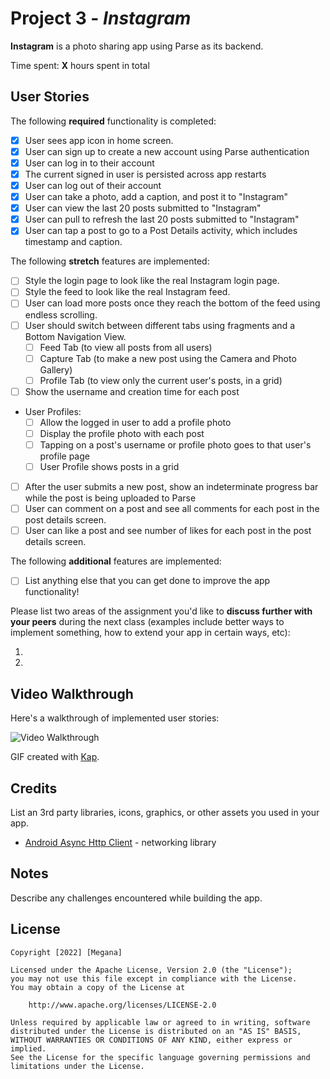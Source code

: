 # Project 3 - *Instagram*

**Instagram** is a photo sharing app using Parse as its backend.

Time spent: **X** hours spent in total

## User Stories

The following **required** functionality is completed:

- [x] User sees app icon in home screen.
- [x] User can sign up to create a new account using Parse authentication
- [x] User can log in to their account
- [x] The current signed in user is persisted across app restarts
- [x] User can log out of their account
- [x] User can take a photo, add a caption, and post it to "Instagram"
- [x] User can view the last 20 posts submitted to "Instagram"
- [x] User can pull to refresh the last 20 posts submitted to "Instagram"
- [x] User can tap a post to go to a Post Details activity, which includes timestamp and caption.

The following **stretch** features are implemented:

- [ ] Style the login page to look like the real Instagram login page.
- [ ] Style the feed to look like the real Instagram feed.
- [ ] User can load more posts once they reach the bottom of the feed using endless scrolling.
- [ ] User should switch between different tabs using fragments and a Bottom Navigation View.
  - [ ] Feed Tab (to view all posts from all users)
  - [ ] Capture Tab (to make a new post using the Camera and Photo Gallery)
  - [ ] Profile Tab (to view only the current user's posts, in a grid)
- [ ] Show the username and creation time for each post
- User Profiles:
  - [ ] Allow the logged in user to add a profile photo
  - [ ] Display the profile photo with each post
  - [ ] Tapping on a post's username or profile photo goes to that user's profile page
  - [ ] User Profile shows posts in a grid
- [ ] After the user submits a new post, show an indeterminate progress bar while the post is being uploaded to Parse
- [ ] User can comment on a post and see all comments for each post in the post details screen.
- [ ] User can like a post and see number of likes for each post in the post details screen.

The following **additional** features are implemented:

- [ ] List anything else that you can get done to improve the app functionality!

Please list two areas of the assignment you'd like to **discuss further with your peers** during the next class (examples include better ways to implement something, how to extend your app in certain ways, etc):

1.
2.

## Video Walkthrough

Here's a walkthrough of implemented user stories:

<img src='http://i.imgur.com/link/to/your/gif/file.gif' title='Video Walkthrough' width='' alt='Video Walkthrough' />

GIF created with [Kap](https://getkap.co/).

## Credits

List an 3rd party libraries, icons, graphics, or other assets you used in your app.

- [Android Async Http Client](http://loopj.com/android-async-http/) - networking library


## Notes

Describe any challenges encountered while building the app.

## License

    Copyright [2022] [Megana]

    Licensed under the Apache License, Version 2.0 (the "License");
    you may not use this file except in compliance with the License.
    You may obtain a copy of the License at

        http://www.apache.org/licenses/LICENSE-2.0

    Unless required by applicable law or agreed to in writing, software
    distributed under the License is distributed on an "AS IS" BASIS,
    WITHOUT WARRANTIES OR CONDITIONS OF ANY KIND, either express or implied.
    See the License for the specific language governing permissions and
    limitations under the License.